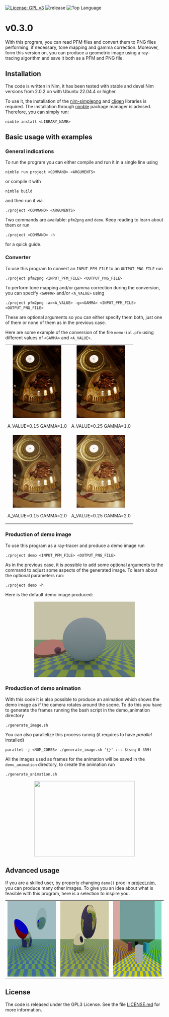 
[![License: GPL v3](https://img.shields.io/badge/License-GPLv3-blue.svg)](https://www.gnu.org/licenses/gpl-3.0)
![release](https://img.shields.io/github/v/release/angela-bonato/RayTracingCourse)
![Top Language](https://img.shields.io/github/languages/top/angela-bonato/RayTracingCourse)

# v0.3.0

With this program, you can read PFM files and convert them to PNG files performing, if necessary, tone mapping and gamma correction. Moreover, form this version on, you can produce a geometric image using a ray-tracing algorithm and save it both as a PFM and PNG file.

## Installation

The code is written in Nim, it has been tested with stable and devel Nim versions from 2.0.2 on with Ubuntu 22.04.4 or higher.

To use it, the installation of the [nim-simplepng](https://github.com/jrenner/nim-simplepng) and [cligen](https://github.com/c-blake/cligen) libraries is required. The installation through [nimble](https://github.com/nim-lang/nimble) package manager is advised. Therefore, you can simply run:

    nimble install <LIBRARY_NAME>

## Basic usage with examples

### General indications

To run the program you can either compile and run it in a single line using

    nimble run project <COMMAND> <ARGUMENTS>

or compile it with

    nimble build

and then run it via

    ./project <COMMAND> <ARGUMENTS>

Two commands are available: `pfm2png` and `demo`. Keep reading to learn about them or run

    ./project <COMMAND> -h

for a quick guide.

### Converter

To use this program to convert an `INPUT_PFM_FILE` to an `OUTPUT_PNG_FILE` run  

    ./project pfm2png <INPUT_PFM_FILE> <OUTPUT_PNG_FILE>
    
To perform tone mapping and/or gamma correction during the conversion, you can specify `<GAMMA>` and/or `<A_VALUE>` using

    ./project pfm2png -a=<A_VALUE> -g=<GAMMA> <INPUT_PFM_FILE> <OUTPUT_PNG_FILE>

These are optional arguments so you can either specify them both, just one of them or none of them as in the previous case.

Here are some example of the conversion of the file `memorial.pfm` using different values of `<GAMMA>` and `<A_VALUE>`.

<p align="center">
<div style="text-align: center;">
<table style="margin: 0px auto;">
    <tr>
        <td> 
            <img src="examples/memorial_1_0.15.png" alt="Image 1" width="154" height="231">
            <p>A_VALUE=0.15  GAMMA=1.0</p> 
        </td>
        <td> 
            <img src="examples/memorial_1_0.25.png" alt="Image 2" width="154" height="231">
            <p>A_VALUE=0.25  GAMMA=1.0</p>
        </td>
    </tr>
    <tr>
        <td> 
            <img src="examples/memorial_2_0.15.png" alt="Image 3" width="154" height="231">
            <p>A_VALUE=0.15  GAMMA=2.0</p>
        </td>
        <td> 
            <img src="examples/memorial_2_0.25.png" alt="Image 4" width="154" height="231">
            <p>A_VALUE=0.25  GAMMA=2.0</p>
        </td>
    </tr>
</table>
</div>

### Production of demo image

To use this program as a ray-tracer and produce a demo image run

    ./project demo <INPUT_PFM_FILE> <OUTPUT_PNG_FILE>

As in the previous case, it is possible to add some optional arguments to the command to adjust some aspects of the generated image. 
To learn about the optional parameters run:

    ./project demo -h

Here is the default demo image produced:

<p align="center">
<img  style="center" src="examples/demo.png" width="320" height="240">

### Production of demo animation

With this code it is also possible to produce an animation which shows the demo image as if the camera rotates around the scene. 
To do this you have to generate the frames running the bash script in the demo_animation directory

    ./generate_image.sh

You can also parallelize this process runnig (it requires to have *parallel* installed)

    parallel -j <NUM_CORES> ./generate_image.sh '{}' ::: $(seq 0 359)

All the images used as frames for the animation will be saved in the `demo_animation` directory, to create the animation run

    ./generate_animation.sh

<p align="center">
<img  style="center" src="examples/demo_animation.gif" width="320" height="240">

## Advanced usage

If you are a skilled user, by properly changing `demo()` proc in [project.nim](./src/project.nim), you can produce many other images. To give you an idea about what is feasible with this program, here is a selection to inspire you.

<div style="text-align: center;">
<table style="margin: 0px auto;">
    <tr>
        <td> 
            <img src="examples/csg.jpeg" alt="Image 1" width="320" height="240">
        </td>
        <td> 
            <img src="examples/earth.jpeg" alt="Image 2" width="320" height="240">
        </td>
        <td> 
            <img src="examples/mirrors.png" alt="Image 3" width="320" height="240">
        </td>
    </tr>
</table>
</div>

## License

The code is released under the GPL3 License. See the file [LICENSE.md](./LICENSE.md) for more information.
